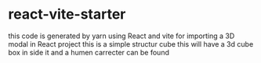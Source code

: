 # react-vite-starter
this code is generated  by yarn using React and vite for importing a 3D modal in React project  this is a simple  structur cube
this will have a 3d cube box in side it and a humen carrecter can be found

